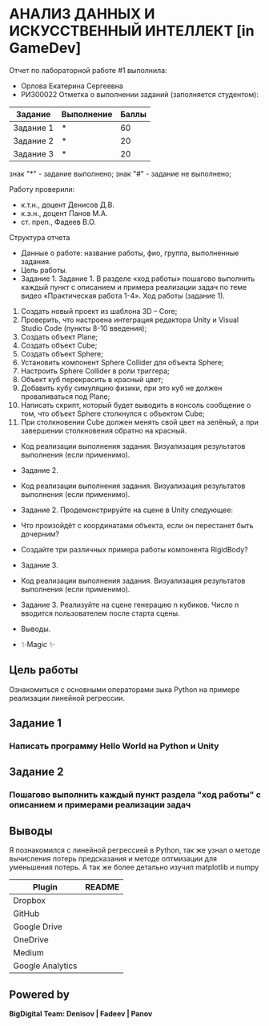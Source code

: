 # АНАЛИЗ ДАННЫХ И ИСКУССТВЕННЫЙ ИНТЕЛЛЕКТ [in GameDev]
Отчет по лабораторной работе #1 выполнила:
- Орлова Екатерина Сергеевна
- РИ300022
Отметка о выполнении заданий (заполняется студентом):

| Задание | Выполнение | Баллы |
| ------ | ------ | ------ |
| Задание 1 | * | 60 |
| Задание 2 | * | 20 |
| Задание 3 | * | 20 |

знак "*" - задание выполнено; знак "#" - задание не выполнено;

Работу проверили:
- к.т.н., доцент Денисов Д.В.
- к.э.н., доцент Панов М.А.
- ст. преп., Фадеев В.О.



Структура отчета

- Данные о работе: название работы, фио, группа, выполненные задания.
- Цель работы.
- Задание 1.
Задание 1.
 В разделе «ход работы» пошагово выполнить каждый пункт с описанием и примера реализации задач по теме видео «Практическая работа 1-4».
Ход работы (задание 1).
1)	Создать новый проект из шаблона 3D – Core;
2)	Проверить, что настроена интеграция редактора Unity и Visual Studio Code (пункты 8-10 введения);
3)	Создать объект Plane;
4)	Создать объект Cube;
5)	Создать объект Sphere;
6)	Установить компонент Sphere Collider для объекта Sphere;
7)	Настроить Sphere Collider в роли триггера;
8)	Объект куб перекрасить в красный цвет;
9)	Добавить кубу симуляцию физики, при это куб не должен проваливаться под Plane;
10) Написать скрипт, который будет выводить в консоль сообщение о том, что объект Sphere столкнулся с объектом Cube;
11) При столкновении Cube должен менять свой цвет на зелёный, а при завершении столкновения обратно на красный.




- Код реализации выполнения задания. Визуализация результатов выполнения (если применимо).
- Задание 2.
- Код реализации выполнения задания. Визуализация результатов выполнения (если применимо).
- Задание 2.
Продемонстрируйте на сцене в Unity следующее:
- Что произойдёт с координатами объекта, если он перестанет быть дочерним?
- Создайте три различных примера работы компонента RigidBody?

- Задание 3.
- Код реализации выполнения задания. Визуализация результатов выполнения (если применимо).
- Задание 3.
Реализуйте на сцене генерацию n кубиков. Число n вводится пользователем после старта сцены.

- Выводы.
- ✨Magic ✨

## Цель работы
Ознакомиться с основными операторами зыка Python на примере реализации линейной регрессии.

## Задание 1
### Написать программу Hello World на Python и Unity


## Задание 2
### Пошагово выполнить каждый пункт раздела "ход работы" с описанием и примерами реализации задач

## Выводы

Я познакомился с линейной регрессией в Python, так же узнал о методе вычисления потерь предсказания и методе оптмизации для уменьшения потерь. А так же более детально изучил matplotlib и numpy

| Plugin | README |
| ------ | ------ |
| Dropbox |  |
| GitHub |  |
| Google Drive |  |
| OneDrive |  |
| Medium | |
| Google Analytics |  |

## Powered by

**BigDigital Team: Denisov | Fadeev | Panov**
